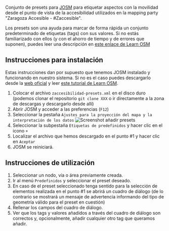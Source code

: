 Conjunto de presets para [JOSM](http://josm.openstreetmap.de/) para etiquetar aspectos con la movilidad desde el punto de vista de la accesibilidad utilizados en la mapping party "Zaragoza Accesible - #Zaccesible".

Los presets son una ayuda para marcar de forma rápida un conjunto predeterminado de etiquetas (tags) con sus valores. Si no estás familiarizado con ellos (y con el ahorro de tiempo y de errores que suponen), puedes leer una descripción en [este enlace de Learn OSM](http://learnosm.org/en/josm/josm-presets/)

## Instrucciones para instalación

Estas instrucciones dan por supuesto que tenemos JOSM instalado y funcionando en nuestro sistema. Si no es el caso puedes descargarlo desde la [web oficial](http://josm.openstreetmap.de/) y leer [este tutorial de Learn OSM](http://learnosm.org/en/josm/start-josm/).

 1. Colocar el archivo `zaccesibilidad-presets.xml` en el disco duro (podemos clonar el repositorio `git clone XXX` o ir directamente a la zona de descargas y descargarlo desde allí)
 1. Abrir JOSM y acceder a las preferencias (`F12`)
 1. Seleccionar la pestaña `Ajustes para la proyección del mapa y la interpretación de los datos`  ![Screenshot añadir presets](http://learnosm.org/images/en/editing/josm-presets/tagging-presets-menu.png)
 1. Seleccionar la subpestaña `Etiquetas de predefinidos` y hacer clic en el icono `+`
 1. Localizar el archivo que hemos descargado en el punto #1 y hacer clic en `Aceptar`
 1. JOSM se reiniciará.
 
## Instrucciones de utilización

1. Seleccionar un nodo, vía o área previamente creada.
1. Ir al menú `Predefinidos` y seleccionar el preset deseado.
1. En caso de el preset seleccionado tenga sentido para la selección de elementos realizada en el punto #1 se abrirá un cuadro de diálogo (de lo contrario se mostrará un mensaje de advertencia informando del tipo de geometría válido para el preset en cuestión)
1. Rellenar los campos del cuadro de diálogo.
1. Ver que los tags y valores añadidos a través del cuadro de diálogo son correctos y, opcionalmente, añadir cualquier otro tag que queramos añadir. 
